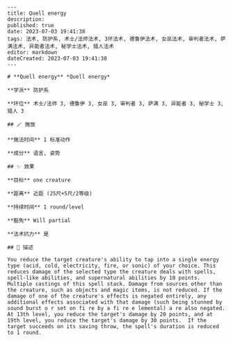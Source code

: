 
    ---
    title: Quell energy
    description: 
    published: true
    date: 2023-07-03 19:41:38
    tags: 法术, 防护系, 术士/法师法术, 3环法术, 德鲁伊法术, 女巫法术, 审判者法术, 萨满法术, 异能者法术, 秘学士法术, 猎人法术
    editor: markdown
    dateCreated: 2023-07-03 19:41:38
    ---

    # **Quell energy** *Quell energy*

    **学派** 防护系 

    **环位** 术士/法师 3, 德鲁伊 3, 女巫 3, 审判者 3, 萨满 3, 异能者 3, 秘学士 3, 猎人 3

    ## 🪄 施放

    **施法时间** 1 标准动作

    **成分** 语言, 姿势

    ## ✨ 效果 

    **目标** one creature 

    **距离** 近距 (25尺+5尺/2等级)  

    **持续时间** 1 round/level 

    **豁免** Will partial

    **法术抗力** 是

    ## 📖 描述

    You reduce the target creature's ability to tap into a single energy type (acid, cold, electricity, fire, or sonic) of your choice. This reduces damage of the selected type the creature deals with spells, spell-like abilities, and supernatural abilities by 10 points. Multiple castings of this spell stack. Damage from sources other than the creature, such as objects and magic items, is not reduced. If the damage of one of the creature's effects is negated entirely, any additional effects associated with that damage (such being stunned by sound burst o r set on fi re by a fi re e lemental) a re also negated. At 13th level, you reduce the target's damage by 20 points, and at 19th level, you reduce the target's damage by 30 points.  If the target succeeds on its saving throw, the spell's duration is reduced to 1 round.
    
